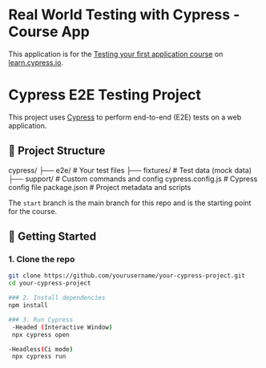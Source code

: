 # Real World Testing with Cypress - Course App

This application is for the [Testing your first application course](https://learn.cypress.io/testing-your-first-application) on [learn.cypress.io](https://learn.cypress.io/).

# Cypress E2E Testing Project

This project uses [Cypress](https://www.cypress.io/) to perform end-to-end (E2E) tests on a web application.

## 📁 Project Structure

cypress/
├── e2e/ # Your test files
├── fixtures/ # Test data (mock data)
├── support/ # Custom commands and config
cypress.config.js # Cypress config file
package.json # Project metadata and scripts

The `start` branch is the main branch for this repo and is the starting point for the course.


## 🚀 Getting Started

### 1. Clone the repo

```bash
git clone https://github.com/yourusername/your-cypress-project.git
cd your-cypress-project

### 2. Install dependencies
npm install

### 3. Run Cypress
 -Headed (Interactive Window)
 npx cypress open

-Headless(Ci mode)
 npx cypress run

